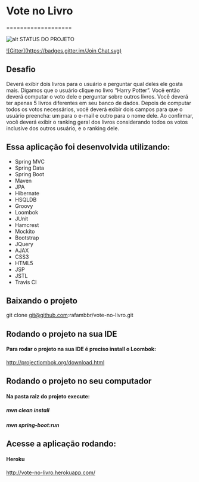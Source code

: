 # Vote no Livro
===================

![alt STATUS DO PROJETO](https://travis-ci.org/rafambbr/vote-no-livro.svg?branch=master)

[![Gitter](https://badges.gitter.im/Join Chat.svg)](https://gitter.im/rafambbr/vote-no-livro)

## Desafio

Deverá exibir dois livros para o usuário e perguntar qual deles ele gosta mais. Digamos que o usuário clique no livro “Harry Potter”. Você então deverá computar o voto dele e perguntar sobre outros livros.  Você deverá ter apenas 5 livros diferentes em seu banco de dados. Depois de computar todos os votos necessários, você deverá exibir dois campos para que o usuário preencha: um para o e-mail e outro para o nome dele. Ao confirmar, você deverá exibir o ranking geral dos livros considerando todos os votos inclusive dos outros usuário, e o ranking dele.


## Essa aplicação foi desenvolvida utilizando:
* Spring MVC
* Spring Data
* Spring Boot
* Maven
* JPA
* Hibernate
* HSQLDB
* Groovy
* Loombok
* JUnit
* Hamcrest
* Mockito
* Bootstrap
* JQuery
* AJAX
* CSS3
* HTML5
* JSP
* JSTL
* Travis CI

## Baixando o projeto
git clone git@github.com:rafambbr/vote-no-livro.git

## Rodando o projeto na sua IDE
#### Para rodar o projeto na sua IDE é preciso install o Loombok: 
http://projectlombok.org/download.html

## Rodando o projeto no seu computador
#### Na pasta raiz do projeto execute:
##### mvn clean install
##### mvn spring-boot:run

## Acesse a aplicação rodando:

#### Heroku
http://vote-no-livro.herokuapp.com/
